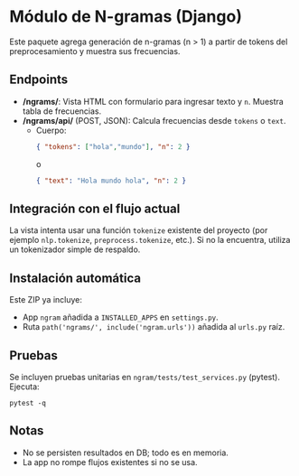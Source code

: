 # Módulo de N-gramas (Django)

Este paquete agrega generación de n-gramas (n > 1) a partir de tokens del preprocesamiento y muestra sus frecuencias.

## Endpoints
- **/ngrams/**: Vista HTML con formulario para ingresar texto y `n`. Muestra tabla de frecuencias.
- **/ngrams/api/** (POST, JSON): Calcula frecuencias desde `tokens` o `text`.
  - Cuerpo:
    ```json
    { "tokens": ["hola","mundo"], "n": 2 }
    ```
    o
    ```json
    { "text": "Hola mundo hola", "n": 2 }
    ```

## Integración con el flujo actual
La vista intenta usar una función `tokenize` existente del proyecto (por ejemplo `nlp.tokenize`, `preprocess.tokenize`, etc.).
Si no la encuentra, utiliza un tokenizador simple de respaldo.

## Instalación automática
Este ZIP ya incluye:
- App `ngram` añadida a `INSTALLED_APPS` en `settings.py`.
- Ruta `path('ngrams/', include('ngram.urls'))` añadida al `urls.py` raíz.

## Pruebas
Se incluyen pruebas unitarias en `ngram/tests/test_services.py` (pytest).
Ejecuta:
```
pytest -q
```

## Notas
- No se persisten resultados en DB; todo es en memoria.
- La app no rompe flujos existentes si no se usa.